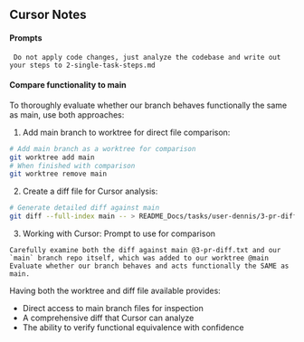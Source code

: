 ## Cursor Notes

#### Prompts
` Do not apply code changes, just analyze the codebase and write out your steps to 2-single-task-steps.md`

#### Compare functionality to main
To thoroughly evaluate whether our branch behaves functionally the same as main, use both approaches:
1. Add main branch to worktree for direct file comparison:
```bash
# Add main branch as a worktree for comparison
git worktree add main
# When finished with comparison
git worktree remove main
```

2. Create a diff file for Cursor analysis:
```bash
# Generate detailed diff against main
git diff --full-index main -- > README_Docs/tasks/user-dennis/3-pr-diff.txt
```

3. Working with Cursor:
Prompt to use for comparison

```
Carefully examine both the diff against main @3-pr-diff.txt and our `main` branch repo itself, which was added to our worktree @main 
Evaluate whether our branch behaves and acts functionally the SAME as main.
```

Having both the worktree and diff file available provides:
- Direct access to main branch files for inspection
- A comprehensive diff that Cursor can analyze
- The ability to verify functional equivalence with confidence